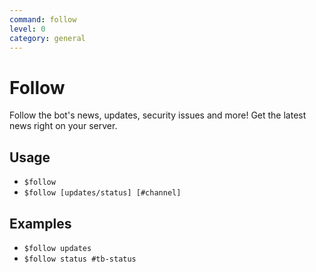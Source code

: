 ```yaml
---
command: follow
level: 0
category: general
---
```


# Follow

Follow the bot's news, updates, security issues and more! Get the latest news right on your server.

## Usage

 - `$follow`
 - `$follow [updates/status] [#channel]`

## Examples

 - `$follow updates`
 - `$follow status #tb-status`
